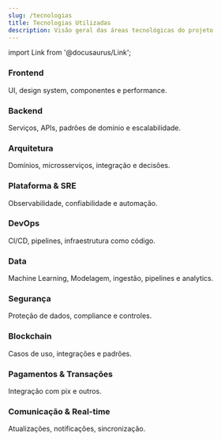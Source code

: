 ```yaml
---
slug: /tecnologias
title: Tecnologias Utilizadas
description: Visão geral das áreas tecnológicas do projeto
---
```


import Link from '@docusaurus/Link';

<div className="tech-grid">
  <Link to="/tecnologias/frontend" className="tech-card">
    <h3>Frontend</h3>
    <p>UI, design system, componentes e performance.</p>
  </Link>
  <Link to="/tecnologias/backend" className="tech-card">
    <h3>Backend</h3>
    <p>Serviços, APIs, padrões de domínio e escalabilidade.</p>
  </Link>
  <Link to="/tecnologias/arquitetura" className="tech-card">
    <h3>Arquitetura</h3>
    <p>Domínios, microsserviços, integração e decisões.</p>
  </Link>
  <Link to="/tecnologias/plataforma-sre" className="tech-card">
    <h3>Plataforma & SRE</h3>
    <p>Observabilidade, confiabilidade e automação.</p>
  </Link>
  <Link to="/tecnologias/devops" className="tech-card">
    <h3>DevOps</h3>
    <p>CI/CD, pipelines, infraestrutura como código.</p>
  </Link>
  <Link to="/tecnologias/data" className="tech-card">
    <h3>Data</h3>
    <p>Machine Learning, Modelagem, ingestão, pipelines e analytics.</p>
  </Link>
  <Link to="/tecnologias/seguranca" className="tech-card">
    <h3>Segurança</h3>
    <p>Proteção de dados, compliance e controles.</p>
  </Link>
  <Link to="/tecnologias/blockchain" className="tech-card">
    <h3>Blockchain</h3>
    <p>Casos de uso, integrações e padrões.</p>
  </Link>
    <Link to="/tecnologias/pagamentos" className="tech-card">
    <h3>Pagamentos & Transações </h3>
    <p>Integração com pix e outros.</p>
  </Link>
  <Link to="/tecnologias/comunicacao-realtime" className="tech-card">
    <h3>Comunicação & Real-time </h3>
    <p>Atualizações, notificações, sincronização. </p>
  </Link>
</div>
